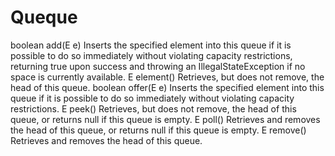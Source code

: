 # Queque
boolean	  add(E e)
Inserts the specified element into this queue if it is possible to do so immediately without violating capacity restrictions, returning true upon success and throwing an IllegalStateException if no space is currently available.
E	element()
Retrieves, but does not remove, the head of this queue.
boolean	offer(E e)
Inserts the specified element into this queue if it is possible to do so immediately without violating capacity restrictions.
E	peek()
Retrieves, but does not remove, the head of this queue, or returns null if this queue is empty.
E	poll()
Retrieves and removes the head of this queue, or returns null if this queue is empty.
E	remove()
Retrieves and removes the head of this queue.
